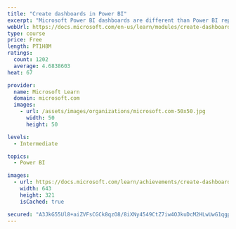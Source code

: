 ```yaml
---
title: "Create dashboards in Power BI"
excerpt: "Microsoft Power BI dashboards are different than Power BI reports. Dashboards allow report consumers to create a single artifact of directed data that is personalized just for them.  Dashboards can be comprised of pinned visuals that are taken from different reports. Where a Power BI report uses data from a single dataset, a Power BI dashboard can contain visuals from different datasets."
webUrl: https://docs.microsoft.com/en-us/learn/modules/create-dashboards-power-bi/
type: course
price: Free
length: PT1H8M
ratings:
  count: 1202
  average: 4.6838603
heat: 67

provider:
  name: Microsoft Learn
  domain: microsoft.com
  images:
    - url: /assets/images/organizations/microsoft.com-50x50.jpg
      width: 50
      height: 50

levels:
  - Intermediate

topics:
  - Power BI

images:
  - url: https://docs.microsoft.com/learn/achievements/create-dashboards-power-bi-social.png
    width: 643
    height: 321
    isCached: true

secured: "A3JkG55Ul8+aiZVFsCGCk8qzO8/8iXNy4549CtZ7iw4OJkuDcM2HLwUwG1qgpNrII3X+tfzr711p0h6iOE9ponp9H2Qgqvglso7XV1uaB1doBpAyP4sWH4TlT1TE0MYuvM6AhUMej8pR0a4fITGjTJ7QH3YLqvYPDL/CbUjtNQgpCTpWrJTTxhEnclxXENI3rXEYy8FXgdUUkKWB/gpN1r3PiL6HRKB6rrx0GK3KWi40h7oLOi7hTK/64//jLHy2A0jmaM15hJKsOzK7uEo/6RWYGDcmMrjd9stJb+pZfs2N93j7NMLaPEKoNUZtVFPX0ldZD6WAdn1bo4oQlnQzhO5elyy/qtRl7a2yLyIw0lmmmvEL9uZvfdBXGR+dfJXZFfmiaB4ZWGGyVhcFiR3E3BIRZQ4JcGVO0q40zInMIq8=;0J4rEA2+YDRCBQ21VGx1PQ=="
---
```


